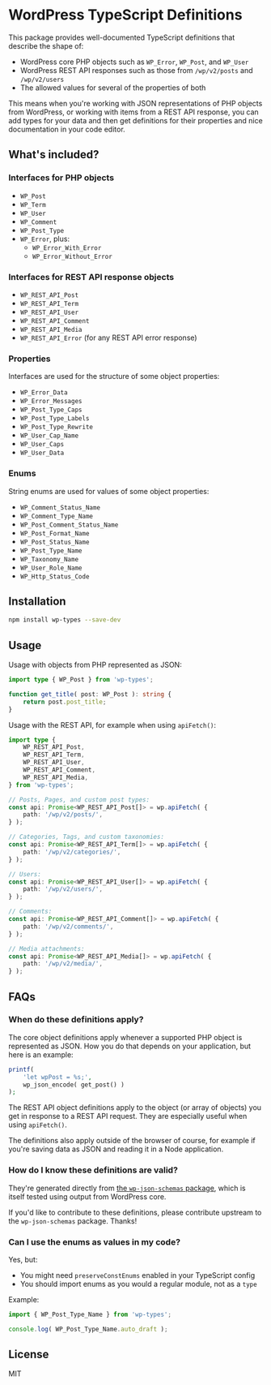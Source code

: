# WordPress TypeScript Definitions

This package provides well-documented TypeScript definitions that describe the shape of:

* WordPress core PHP objects such as `WP_Error`, `WP_Post`, and `WP_User`
* WordPress REST API responses such as those from `/wp/v2/posts` and `/wp/v2/users`
* The allowed values for several of the properties of both

This means when you're working with JSON representations of PHP objects from WordPress, or working with items from a REST API response, you can add types for your data and then get definitions for their properties and nice documentation in your code editor.

## What's included?

### Interfaces for PHP objects

* `WP_Post`
* `WP_Term`
* `WP_User`
* `WP_Comment`
* `WP_Post_Type`
* `WP_Error`, plus:
  - `WP_Error_With_Error`
  - `WP_Error_Without_Error`

### Interfaces for REST API response objects

* `WP_REST_API_Post`
* `WP_REST_API_Term`
* `WP_REST_API_User`
* `WP_REST_API_Comment`
* `WP_REST_API_Media`
* `WP_REST_API_Error` (for any REST API error response)

### Properties

Interfaces are used for the structure of some object properties:

* `WP_Error_Data`
* `WP_Error_Messages`
* `WP_Post_Type_Caps`
* `WP_Post_Type_Labels`
* `WP_Post_Type_Rewrite`
* `WP_User_Cap_Name`
* `WP_User_Caps`
* `WP_User_Data`

### Enums

String enums are used for values of some object properties:

* `WP_Comment_Status_Name`
* `WP_Comment_Type_Name`
* `WP_Post_Comment_Status_Name`
* `WP_Post_Format_Name`
* `WP_Post_Status_Name`
* `WP_Post_Type_Name`
* `WP_Taxonomy_Name`
* `WP_User_Role_Name`
* `WP_Http_Status_Code`

## Installation

```sh
npm install wp-types --save-dev
```

## Usage

Usage with objects from PHP represented as JSON:

```ts
import type { WP_Post } from 'wp-types';

function get_title( post: WP_Post ): string {
	return post.post_title;
}
```

Usage with the REST API, for example when using `apiFetch()`:

```ts
import type {
	WP_REST_API_Post,
	WP_REST_API_Term,
	WP_REST_API_User,
	WP_REST_API_Comment,
	WP_REST_API_Media,
} from 'wp-types';

// Posts, Pages, and custom post types:
const api: Promise<WP_REST_API_Post[]> = wp.apiFetch( {
	path: '/wp/v2/posts/',
} );

// Categories, Tags, and custom taxonomies:
const api: Promise<WP_REST_API_Term[]> = wp.apiFetch( {
	path: '/wp/v2/categories/',
} );

// Users:
const api: Promise<WP_REST_API_User[]> = wp.apiFetch( {
	path: '/wp/v2/users/',
} );

// Comments:
const api: Promise<WP_REST_API_Comment[]> = wp.apiFetch( {
	path: '/wp/v2/comments/',
} );

// Media attachments:
const api: Promise<WP_REST_API_Media[]> = wp.apiFetch( {
	path: '/wp/v2/media/',
} );
```

## FAQs

### When do these definitions apply?

The core object definitions apply whenever a supported PHP object is represented as JSON. How you do that depends on your application, but here is an example:

```php
printf(
	'let wpPost = %s;',
	wp_json_encode( get_post() )
);
```

The REST API object definitions apply to the object (or array of objects) you get in response to a REST API request. They are especially useful when using `apiFetch()`.

The definitions also apply outside of the browser of course, for example if you're saving data as JSON and reading it in a Node application.

### How do I know these definitions are valid?

They're generated directly from [the `wp-json-schemas` package](https://www.npmjs.com/package/wp-json-schemas), which is itself tested using output from WordPress core.

If you'd like to contribute to these definitions, please contribute upstream to the `wp-json-schemas` package. Thanks!

### Can I use the enums as values in my code?

Yes, but:

* You might need `preserveConstEnums` enabled in your TypeScript config
* You should import enums as you would a regular module, not as a `type`

Example:

```ts
import { WP_Post_Type_Name } from 'wp-types';

console.log( WP_Post_Type_Name.auto_draft );
```

## License

MIT
